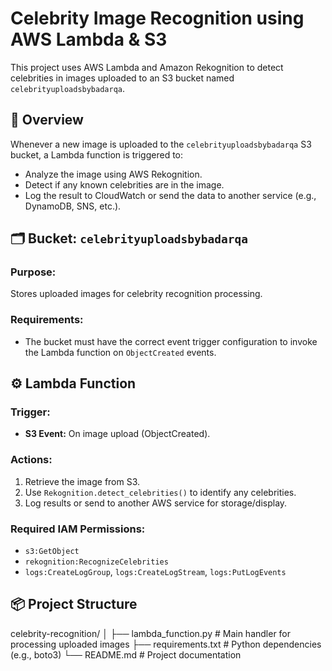 # Celebrity Image Recognition using AWS Lambda & S3

This project uses AWS Lambda and Amazon Rekognition to detect celebrities in images uploaded to an S3 bucket named `celebrityuploadsbybadarqa`.

## 🧠 Overview

Whenever a new image is uploaded to the `celebrityuploadsbybadarqa` S3 bucket, a Lambda function is triggered to:
- Analyze the image using AWS Rekognition.
- Detect if any known celebrities are in the image.
- Log the result to CloudWatch or send the data to another service (e.g., DynamoDB, SNS, etc.).

## 🗂️ Bucket: `celebrityuploadsbybadarqa`

### Purpose:
Stores uploaded images for celebrity recognition processing.

### Requirements:
- The bucket must have the correct event trigger configuration to invoke the Lambda function on `ObjectCreated` events.

## ⚙️ Lambda Function

### Trigger:
- **S3 Event:** On image upload (ObjectCreated).

### Actions:
1. Retrieve the image from S3.
2. Use `Rekognition.detect_celebrities()` to identify any celebrities.
3. Log results or send to another AWS service for storage/display.

### Required IAM Permissions:
- `s3:GetObject`
- `rekognition:RecognizeCelebrities`
- `logs:CreateLogGroup`, `logs:CreateLogStream`, `logs:PutLogEvents`

## 📦 Project Structure

celebrity-recognition/
│
├── lambda_function.py # Main handler for processing uploaded images
├── requirements.txt # Python dependencies (e.g., boto3)
└── README.md # Project documentation
